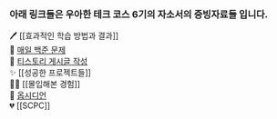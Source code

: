 ### 아래 링크들은 우아한 테크 코스 6기의 자소서의 증빙자료들 입니다.

🖊 [[효과적인 학습 방법과 결과]]  <br>
📐 [매일 백준 문제](https://www.acmicpc.net/user/eowns1111) <br>
📝 [티스토리 게시글 작성](https://dnd0707.tistory.com/) <br>
✨ [[성공한 프로젝트들]] <br>
🦸‍♀️ [[몰입해본 경험]] <br>
💎 [옵시디언](https://dj2ndbrain.netlify.app/javascript) <br>
💔 [[SCPC]] <br>
